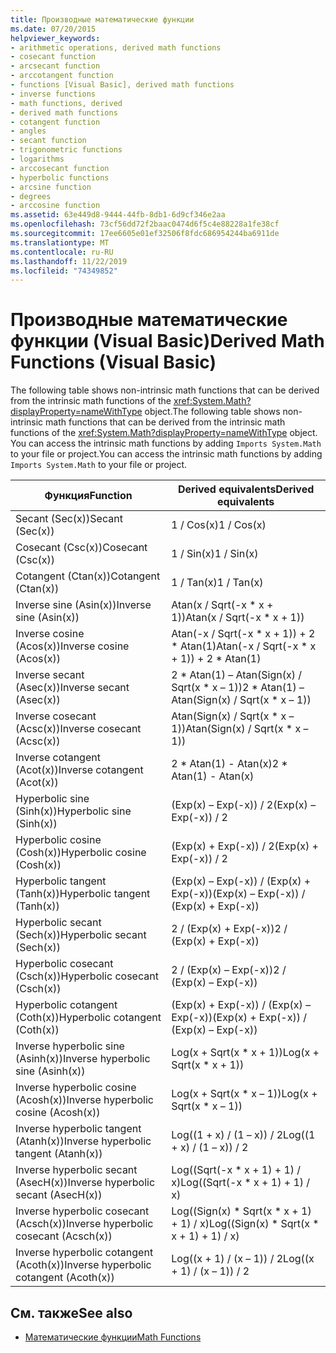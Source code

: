 ```yaml
---
title: Производные математические функции
ms.date: 07/20/2015
helpviewer_keywords:
- arithmetic operations, derived math functions
- cosecant function
- arcsecant function
- arccotangent function
- functions [Visual Basic], derived math functions
- inverse functions
- math functions, derived
- derived math functions
- cotangent function
- angles
- secant function
- trigonometric functions
- logarithms
- arccosecant function
- hyperbolic functions
- arcsine function
- degrees
- arccosine function
ms.assetid: 63e449d8-9444-44fb-8db1-6d9cf346e2aa
ms.openlocfilehash: 73cf56dd72f2baac0474d6f5c4e88228a1fe38cf
ms.sourcegitcommit: 17ee6605e01ef32506f8fdc686954244ba6911de
ms.translationtype: MT
ms.contentlocale: ru-RU
ms.lasthandoff: 11/22/2019
ms.locfileid: "74349852"
---
```

# <a name="derived-math-functions-visual-basic"></a><span data-ttu-id="8643f-102">Производные математические функции (Visual Basic)</span><span class="sxs-lookup"><span data-stu-id="8643f-102">Derived Math Functions (Visual Basic)</span></span>
<span data-ttu-id="8643f-103">The following table shows non-intrinsic math functions that can be derived from the intrinsic math functions of the <xref:System.Math?displayProperty=nameWithType> object.</span><span class="sxs-lookup"><span data-stu-id="8643f-103">The following table shows non-intrinsic math functions that can be derived from the intrinsic math functions of the <xref:System.Math?displayProperty=nameWithType> object.</span></span> <span data-ttu-id="8643f-104">You can access the intrinsic math functions by adding `Imports System.Math` to your file or project.</span><span class="sxs-lookup"><span data-stu-id="8643f-104">You can access the intrinsic math functions by adding `Imports System.Math` to your file or project.</span></span>  
  
|<span data-ttu-id="8643f-105">Функция</span><span class="sxs-lookup"><span data-stu-id="8643f-105">Function</span></span>|<span data-ttu-id="8643f-106">Derived equivalents</span><span class="sxs-lookup"><span data-stu-id="8643f-106">Derived equivalents</span></span>|  
|--------------|-------------------------|  
|<span data-ttu-id="8643f-107">Secant (Sec(x))</span><span class="sxs-lookup"><span data-stu-id="8643f-107">Secant (Sec(x))</span></span>|<span data-ttu-id="8643f-108">1 / Cos(x)</span><span class="sxs-lookup"><span data-stu-id="8643f-108">1 / Cos(x)</span></span>|  
|<span data-ttu-id="8643f-109">Cosecant (Csc(x))</span><span class="sxs-lookup"><span data-stu-id="8643f-109">Cosecant (Csc(x))</span></span>|<span data-ttu-id="8643f-110">1 / Sin(x)</span><span class="sxs-lookup"><span data-stu-id="8643f-110">1 / Sin(x)</span></span>|  
|<span data-ttu-id="8643f-111">Cotangent (Ctan(x))</span><span class="sxs-lookup"><span data-stu-id="8643f-111">Cotangent (Ctan(x))</span></span>|<span data-ttu-id="8643f-112">1 / Tan(x)</span><span class="sxs-lookup"><span data-stu-id="8643f-112">1 / Tan(x)</span></span>|  
|<span data-ttu-id="8643f-113">Inverse sine (Asin(x))</span><span class="sxs-lookup"><span data-stu-id="8643f-113">Inverse sine (Asin(x))</span></span>|<span data-ttu-id="8643f-114">Atan(x / Sqrt(-x \* x + 1))</span><span class="sxs-lookup"><span data-stu-id="8643f-114">Atan(x / Sqrt(-x \* x + 1))</span></span>|  
|<span data-ttu-id="8643f-115">Inverse cosine (Acos(x))</span><span class="sxs-lookup"><span data-stu-id="8643f-115">Inverse cosine (Acos(x))</span></span>|<span data-ttu-id="8643f-116">Atan(-x / Sqrt(-x \* x + 1)) + 2 \* Atan(1)</span><span class="sxs-lookup"><span data-stu-id="8643f-116">Atan(-x / Sqrt(-x \* x + 1)) + 2 \* Atan(1)</span></span>|  
|<span data-ttu-id="8643f-117">Inverse secant (Asec(x))</span><span class="sxs-lookup"><span data-stu-id="8643f-117">Inverse secant (Asec(x))</span></span>|<span data-ttu-id="8643f-118">2 \* Atan(1) – Atan(Sign(x) / Sqrt(x \* x – 1))</span><span class="sxs-lookup"><span data-stu-id="8643f-118">2 \* Atan(1) – Atan(Sign(x) / Sqrt(x \* x – 1))</span></span>|  
|<span data-ttu-id="8643f-119">Inverse cosecant (Acsc(x))</span><span class="sxs-lookup"><span data-stu-id="8643f-119">Inverse cosecant (Acsc(x))</span></span>|<span data-ttu-id="8643f-120">Atan(Sign(x) / Sqrt(x \* x – 1))</span><span class="sxs-lookup"><span data-stu-id="8643f-120">Atan(Sign(x) / Sqrt(x \* x – 1))</span></span>|  
|<span data-ttu-id="8643f-121">Inverse cotangent (Acot(x))</span><span class="sxs-lookup"><span data-stu-id="8643f-121">Inverse cotangent (Acot(x))</span></span>|<span data-ttu-id="8643f-122">2 \* Atan(1) - Atan(x)</span><span class="sxs-lookup"><span data-stu-id="8643f-122">2 \* Atan(1) - Atan(x)</span></span>|  
|<span data-ttu-id="8643f-123">Hyperbolic sine (Sinh(x))</span><span class="sxs-lookup"><span data-stu-id="8643f-123">Hyperbolic sine (Sinh(x))</span></span>|<span data-ttu-id="8643f-124">(Exp(x) – Exp(-x)) / 2</span><span class="sxs-lookup"><span data-stu-id="8643f-124">(Exp(x) – Exp(-x)) / 2</span></span>|  
|<span data-ttu-id="8643f-125">Hyperbolic cosine (Cosh(x))</span><span class="sxs-lookup"><span data-stu-id="8643f-125">Hyperbolic cosine (Cosh(x))</span></span>|<span data-ttu-id="8643f-126">(Exp(x) + Exp(-x)) / 2</span><span class="sxs-lookup"><span data-stu-id="8643f-126">(Exp(x) + Exp(-x)) / 2</span></span>|  
|<span data-ttu-id="8643f-127">Hyperbolic tangent (Tanh(x))</span><span class="sxs-lookup"><span data-stu-id="8643f-127">Hyperbolic tangent (Tanh(x))</span></span>|<span data-ttu-id="8643f-128">(Exp(x) – Exp(-x)) / (Exp(x) + Exp(-x))</span><span class="sxs-lookup"><span data-stu-id="8643f-128">(Exp(x) – Exp(-x)) / (Exp(x) + Exp(-x))</span></span>|  
|<span data-ttu-id="8643f-129">Hyperbolic secant (Sech(x))</span><span class="sxs-lookup"><span data-stu-id="8643f-129">Hyperbolic secant (Sech(x))</span></span>|<span data-ttu-id="8643f-130">2 / (Exp(x) + Exp(-x))</span><span class="sxs-lookup"><span data-stu-id="8643f-130">2 / (Exp(x) + Exp(-x))</span></span>|  
|<span data-ttu-id="8643f-131">Hyperbolic cosecant (Csch(x))</span><span class="sxs-lookup"><span data-stu-id="8643f-131">Hyperbolic cosecant (Csch(x))</span></span>|<span data-ttu-id="8643f-132">2 / (Exp(x) – Exp(-x))</span><span class="sxs-lookup"><span data-stu-id="8643f-132">2 / (Exp(x) – Exp(-x))</span></span>|  
|<span data-ttu-id="8643f-133">Hyperbolic cotangent (Coth(x))</span><span class="sxs-lookup"><span data-stu-id="8643f-133">Hyperbolic cotangent (Coth(x))</span></span>|<span data-ttu-id="8643f-134">(Exp(x) + Exp(-x)) / (Exp(x) – Exp(-x))</span><span class="sxs-lookup"><span data-stu-id="8643f-134">(Exp(x) + Exp(-x)) / (Exp(x) – Exp(-x))</span></span>|  
|<span data-ttu-id="8643f-135">Inverse hyperbolic sine (Asinh(x))</span><span class="sxs-lookup"><span data-stu-id="8643f-135">Inverse hyperbolic sine (Asinh(x))</span></span>|<span data-ttu-id="8643f-136">Log(x + Sqrt(x \* x + 1))</span><span class="sxs-lookup"><span data-stu-id="8643f-136">Log(x + Sqrt(x \* x + 1))</span></span>|  
|<span data-ttu-id="8643f-137">Inverse hyperbolic cosine (Acosh(x))</span><span class="sxs-lookup"><span data-stu-id="8643f-137">Inverse hyperbolic cosine (Acosh(x))</span></span>|<span data-ttu-id="8643f-138">Log(x + Sqrt(x \* x – 1))</span><span class="sxs-lookup"><span data-stu-id="8643f-138">Log(x + Sqrt(x \* x – 1))</span></span>|  
|<span data-ttu-id="8643f-139">Inverse hyperbolic tangent (Atanh(x))</span><span class="sxs-lookup"><span data-stu-id="8643f-139">Inverse hyperbolic tangent (Atanh(x))</span></span>|<span data-ttu-id="8643f-140">Log((1 + x) / (1 – x)) / 2</span><span class="sxs-lookup"><span data-stu-id="8643f-140">Log((1 + x) / (1 – x)) / 2</span></span>|  
|<span data-ttu-id="8643f-141">Inverse hyperbolic secant (AsecH(x))</span><span class="sxs-lookup"><span data-stu-id="8643f-141">Inverse hyperbolic secant (AsecH(x))</span></span>|<span data-ttu-id="8643f-142">Log((Sqrt(-x \* x + 1) + 1) / x)</span><span class="sxs-lookup"><span data-stu-id="8643f-142">Log((Sqrt(-x \* x + 1) + 1) / x)</span></span>|  
|<span data-ttu-id="8643f-143">Inverse hyperbolic cosecant (Acsch(x))</span><span class="sxs-lookup"><span data-stu-id="8643f-143">Inverse hyperbolic cosecant (Acsch(x))</span></span>|<span data-ttu-id="8643f-144">Log((Sign(x) \* Sqrt(x \* x + 1) + 1) / x)</span><span class="sxs-lookup"><span data-stu-id="8643f-144">Log((Sign(x) \* Sqrt(x \* x + 1) + 1) / x)</span></span>|  
|<span data-ttu-id="8643f-145">Inverse hyperbolic cotangent (Acoth(x))</span><span class="sxs-lookup"><span data-stu-id="8643f-145">Inverse hyperbolic cotangent (Acoth(x))</span></span>|<span data-ttu-id="8643f-146">Log((x + 1) / (x – 1)) / 2</span><span class="sxs-lookup"><span data-stu-id="8643f-146">Log((x + 1) / (x – 1)) / 2</span></span>|  
  
## <a name="see-also"></a><span data-ttu-id="8643f-147">См. также</span><span class="sxs-lookup"><span data-stu-id="8643f-147">See also</span></span>

- [<span data-ttu-id="8643f-148">Математические функции</span><span class="sxs-lookup"><span data-stu-id="8643f-148">Math Functions</span></span>](../../../visual-basic/language-reference/functions/math-functions.md)
